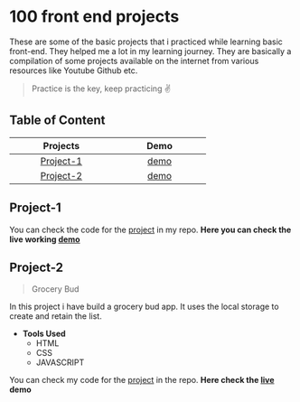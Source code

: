 # 100 front end projects
These are some of the basic projects that i practiced while learning basic front-end. They helped me a lot in my learning journey. They are basically a compilation of some projects
available on the internet from various resources like Youtube Github etc.
>Practice is the key, keep practicing :v:

## Table of Content
| &nbsp; &nbsp; &nbsp; &nbsp; &nbsp; &nbsp; Projects &nbsp; &nbsp; &nbsp; &nbsp; &nbsp; &nbsp; | &nbsp; &nbsp; &nbsp; &nbsp; &nbsp; &nbsp; Demo &nbsp; &nbsp; &nbsp; &nbsp; &nbsp; &nbsp; |
|  :----------------:   |   :------------------:  |
|[Project-1](#project-1)|   [demo](https://sourabh358.github.io/100_projects.github.io/project-1/index2.html)    |
|   [Project-2](#project-2)   |   [demo](https://sourabh358.github.io/100_projects.github.io/project-2/grocery.html)    |

## Project-1
You can check the code for the [project](/project-1) in my repo. **Here you can check the live working [demo](https://sourabh358.github.io/100_projects.github.io/project-1/index2.html)**
## Project-2  
>Grocery Bud   

In this project i have build a grocery bud app. It uses the local storage to create and retain the list.  
- **Tools Used**
    - HTML
    - CSS
    - JAVASCRIPT
    
You can check my code for the [project](./project-2) in the repo. **Here check the [live](https://sourabh358.github.io/100_projects.github.io/project-2/grocery.html) demo**
